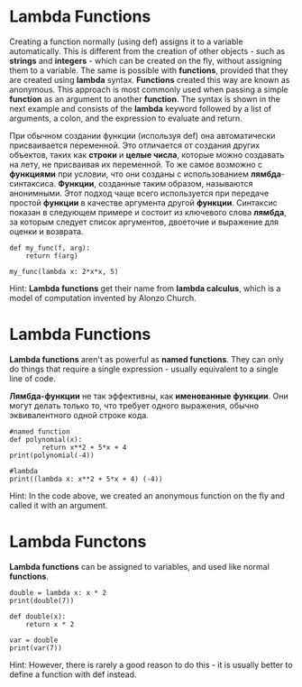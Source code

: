 
# Lambda Functions

Creating a function normally (using def) assigns it to a variable automatically.
This is different from the creation of other objects - such as **strings** and **integers** - which can be created on the fly, without assigning them to a variable.
The same is possible with **functions**, provided that they are created using **lambda** syntax. **Functions** created this way are known as anonymous.
This approach is most commonly used when passing a simple **function** as an argument to another **function**.
The syntax is shown in the next example and consists of the **lambda** keyword followed by a list of arguments, a colon, and the expression to evaluate and return.


При обычном создании функции (используя def) она автоматически присваивается переменной.
Это отличается от создания других объектов, таких как **строки** и **целые числа**, которые можно создавать на лету, не присваивая их переменной.
То же самое возможно с **функциями** при условии, что они созданы с использованием **лямбда**-синтаксиса. **Функции**, созданные таким образом, называются анонимными.
Этот подход чаще всего используется при передаче простой **функции** в качестве аргумента другой **функции**.
Синтаксис показан в следующем примере и состоит из ключевого слова **лямбда**, за которым следует список аргументов, двоеточие и выражение для оценки и возврата.


	def my_func(f, arg):
  	    return f(arg)

	my_func(lambda x: 2*x*x, 5)

Hint: **Lambda functions** get their name from **lambda calculus**, which is a model of computation invented by Alonzo Church.


# Lambda Functions


**Lambda functions** aren't as powerful as **named functions**.
They can only do things that require a single expression - usually equivalent to a single line of code.

**Лямбда-функции** не так эффективны, как **именованные функции**.
Они могут делать только то, что требует одного выражения, обычно эквивалентного одной строке кода.

	#named function
	def polynomial(x):
    	    return x**2 + 5*x + 4
	print(polynomial(-4))

	#lambda
	print((lambda x: x**2 + 5*x + 4) (-4))

Hint: In the code above, we created an anonymous function on the fly and called it with an argument.

# Lambda Functons

**Lambda functions** can be assigned to variables, and used like normal **functions**.

	double = lambda x: x * 2
	print(double(7))

	def double(x):
	    return x * 2
	
	var = double
	print(var(7))

Hint: However, there is rarely a good reason to do this - it is usually better to define a function with def instead.



